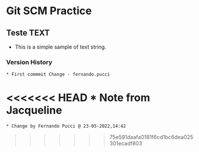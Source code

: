 # Git SCM Practice


## Teste TEXT

- This is a simple sample of text string.


###  Version History

	* First commmit Change - fernando.pucci
<<<<<<< HEAD
	* Note from Jacqueline
=======
	* Change by Fernando Pucci @ 23-05-2022,14:42
>>>>>>> 75e591daafa0181f6cd1bc6dea025301ecadf803
